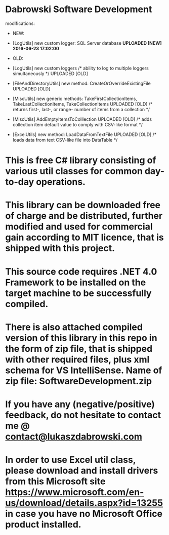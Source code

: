 # Dabrowski Software Development
modifications:
- NEW:
 - [LogUtils] new custom logger: SQL Server database <strong>UPLOADED [NEW] 2016-06-23 17:02:00</strong>

- OLD:
 - [LogUtils] new custom loggers /* ability to log to multiple loggers simultaneously */ UPLOADED [OLD]
 - [FileAndDirectoryUtils] new method: CreateOrOverrideExistingFile UPLOADED [OLD]
 - [MiscUtils] new generic methods: TakeFirstCollectionItems, TakeLastCollectionItems, TakeCollectionItems UPLOADED [OLD] /* returns first-, last-, or range- number of items from a collection */
 - [MiscUtils] AddEmptyItemsToColllection UPLOADED [OLD] /* adds collection item default value to comply with CSV-like format */
 - [ExcelUtils] new method: LoadDataFromTextFile UPLOADED [OLD] /* loads data from text CSV-like file into DataTable */


# This is free C# library consisting of various util classes for common day-to-day operations.

# This library can be downloaded free of charge and be distributed, further modified and used for commercial gain according to MIT licence, that is shipped with this project.
  
# This source code requires .NET 4.0 Framework to be installed on the target machine to be successfully compiled.

# There is also attached compiled version of this library in this repo in the form of zip file, that is shipped with other required files, plus xml schema for VS IntelliSense. Name of zip file: SoftwareDevelopment.zip

# If you have any (negative/positive) feedback, do not hesitate to contact me @ contact@lukaszdabrowski.com

# In order to use Excel util class, please download and install drivers from this Microsoft site https://www.microsoft.com/en-us/download/details.aspx?id=13255 in case you have no Microsoft Office product installed.

